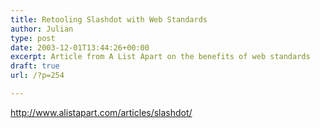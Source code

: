 ```yaml
---
title: Retooling Slashdot with Web Standards
author: Julian
type: post
date: 2003-12-01T13:44:26+00:00
excerpt: Article from A List Apart on the benefits of web standards
draft: true
url: /?p=254

---
```

http://www.alistapart.com/articles/slashdot/
